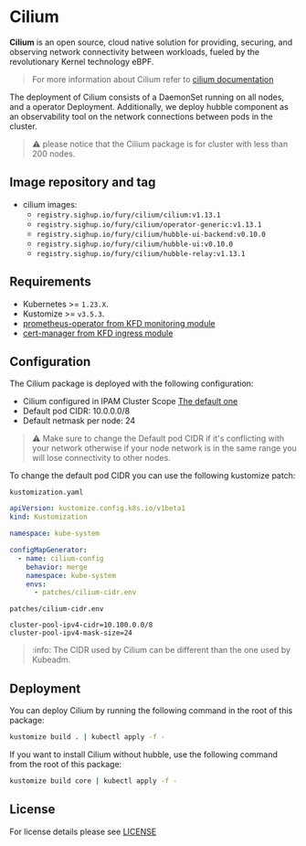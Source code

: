 # Cilium

<!-- <KFD-DOCS> -->

**Cilium** is an open source, cloud native solution for providing, securing, and observing network connectivity between
workloads, fueled by the revolutionary Kernel technology eBPF.

> For more information about Cilium refer to [cilium documentation][cilium-documentation]

The deployment of Cilium consists of a DaemonSet running on all nodes, and a operator Deployment.
Additionally, we deploy hubble component as an observability tool on the network connections between pods in the cluster.

> ⚠️ please notice that the Cilium package is for cluster with less than 200 nodes.

## Image repository and tag

- cilium images:
  - `registry.sighup.io/fury/cilium/cilium:v1.13.1`
  - `registry.sighup.io/fury/cilium/operator-generic:v1.13.1`
  - `registry.sighup.io/fury/cilium/hubble-ui-backend:v0.10.0`
  - `registry.sighup.io/fury/cilium/hubble-ui:v0.10.0`
  - `registry.sighup.io/fury/cilium/hubble-relay:v1.13.1`

## Requirements

- Kubernetes >= `1.23.X`.
- Kustomize >= `v3.5.3`.
- [prometheus-operator from KFD monitoring module][prometheus-operator]
- [cert-manager from KFD ingress module][cert-manager]

## Configuration

The Cilium package is deployed with the following configuration:

- Cilium configured in IPAM Cluster Scope [The default one](https://docs.cilium.io/en/v1.13/network/concepts/ipam/cluster-pool/)
- Default pod CIDR: 10.0.0.0/8
- Default netmask per node: 24

> :warning: Make sure to change the Default pod CIDR if it's conflicting with your network otherwise if your node network is in
> the same range you will lose connectivity to other nodes.

To change the default pod CIDR you can use the following kustomize patch:

`kustomization.yaml`
```yaml
apiVersion: kustomize.config.k8s.io/v1beta1
kind: Kustomization

namespace: kube-system

configMapGenerator:
  - name: cilium-config
    behavior: merge
    namespace: kube-system
    envs:
      - patches/cilium-cidr.env
```
`patches/cilium-cidr.env`
```dotenv
cluster-pool-ipv4-cidr=10.100.0.0/8
cluster-pool-ipv4-mask-size=24
```

> :info: The CIDR used by Cilium can be different than the one used by Kubeadm.

## Deployment

You can deploy Cilium by running the following command in the root of this package:

```bash
kustomize build . | kubectl apply -f -
```

If you want to install Cilium without hubble, use the following command from the root of this package:

```bash
kustomize build core | kubectl apply -f -
```

<!-- LINKS -->
[cilium-documentation]: https://docs.cilium.io/en/stable/
[prometheus-operator]: https://github.com/sighup-io/fury-kubernetes-monitoring/blob/master/katalog/prometheus-operator
[cert-manager]: https://github.com/sighup-io/fury-kubernetes-ingress/blob/master/katalog/cert-manager

<!-- </KFD-DOCS> -->

## License

For license details please see [LICENSE](./../../LICENSE)
